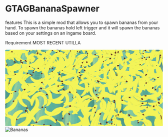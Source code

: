 # GTAGBananaSpawner
features
This is a simple mod that allows you to spawn bananas
from your hand. To spawn the bananas hold left trigger
and it will spawn the bananas based on your settings on an ingame board.
                                                 

Requirement
MOST RECENT UTILLA

![Board](https://raw.githubusercontent.com/gangxmods/GTAGBananaSpawner/main/image.png)
![Bananas](https://cdn.discordapp.com/attachments/1191807515080536135/1212944051826065489/image.png?ex=65f3ad2d&is=65e1382d&hm=e4c40d9091b0d995a3ca73ff8b70d632c425b2421b7ebce364b34e494706fc2c&)



